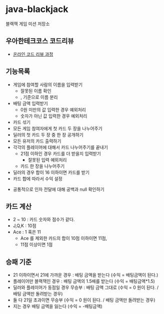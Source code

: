 # java-blackjack
블랙잭 게임 미션 저장소

## 우아한테크코스 코드리뷰
* [온라인 코드 리뷰 과정](https://github.com/woowacourse/woowacourse-docs/blob/master/maincourse/README.md)

## 기능목록

- 게임에 참여할 사람의 이름을 입력받기
  - 잘못된 이름 확인
  - , 기준으로 이름 분리
- 배팅 금액 입력받기
  - 0원 미만의 값 입력한 경우 예외처리
  - 숫자가 아닌 값 입력한 경우 예외처리
- 카드 섞기
- 모든 게임 참여자에게 첫 카드 두 장을 나누어주기
- 딜러의 첫 카드 두 장 중 한 장 공개하기
- 모든 유저의 카드 출력하기
- 각각의 플레이어에 대해서 카드 나누어주기를 끝내기
  - 21점 이하인 경우 카드를 더 받을지 입력받기
    - 잘못된 입력 예외처리
  - 카드 한 장을 나누어주기
- 딜러의 경우 합이 16 이하이면 카드를 받기
- 카드 합에 따라서 수익 설정



+ 공통적으로 인자 전달에 대해 공백과 null 확인하기

  

## 카드 계산

- 2 ~ 10 : 카드 숫자와 점수가 같다.
- J,Q,K : 10점
- Ace : 1 혹은 11
   - Ace 를 제외한 카드의 합이 10점 이하이면 11점,  
   - 11점 이상이면 1점

## 승패 기준

- 21 이하이면서 21에 가까운 경우 : 배팅 금액을 받는다 (수익 = 배팅금액이 된다.)
- 플레이어만 블랙잭인 경우 : 배팅 금액의 1.5배를 받는다 (수익 = 배팅금액*1.5)
- 딜러와 플레이어가 동점일 경우 무승부 : 배팅 금액 그대로 (수익 = 0 원이 된다. / 배팅 금액만 돌려받는 경우)
- 둘 다 21일 초과이면 무승부 (수익 = 0 원이 된다. / 배팅 금액만 돌려받는 경우)
- 지는 경우 배팅 금액을 잃는다 (수익 = -배팅금액)

